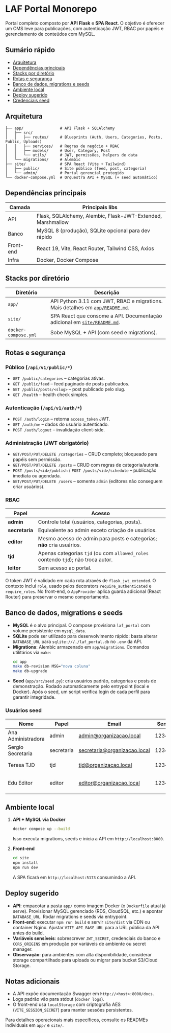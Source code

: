 # LAF Portal Monorepo

Portal completo composto por **API Flask** e **SPA React**. O objetivo é oferecer um CMS leve para publicações, com autenticação JWT, RBAC por papéis e gerenciamento de conteúdos com MySQL.

## Sumário rápido
- [Arquitetura](#arquitetura)
- [Dependências principais](#dependências-principais)
- [Stacks por diretório](#stacks-por-diretório)
- [Rotas e segurança](#rotas-e-segurança)
- [Banco de dados, migrations e seeds](#banco-de-dados-migrations-e-seeds)
- [Ambiente local](#ambiente-local)
- [Deploy sugerido](#deploy-sugerido)
- [Credenciais seed](#credenciais-seed)

## Arquitetura
```
├── app/                # API Flask + SQLAlchemy
│   ├── src/
│   │   ├── routes/     # Blueprints (Auth, Users, Categories, Posts, Public, Uploads)
│   │   ├── services/   # Regras de negócio + RBAC
│   │   ├── models/     # User, Category, Post
│   │   └── utils/      # JWT, permissões, helpers de data
│   └── migrations/     # Alembic
├── site/               # SPA React (Vite + Tailwind)
│   ├── public/         # Site público (feed, post, categoria)
│   └── admin/          # Portal gerencial protegido
└── docker-compose.yml  # Orquestra API + MySQL (+ seed automático)
```

## Dependências principais
| Camada | Principais libs |
| --- | --- |
| API | Flask, SQLAlchemy, Alembic, Flask-JWT-Extended, Marshmallow |
| Banco | MySQL 8 (produção), SQLite opcional para dev rápido |
| Front-end | React 19, Vite, React Router, Tailwind CSS, Axios |
| Infra | Docker, Docker Compose |

## Stacks por diretório
| Diretório | Descrição |
| --- | --- |
| `app/` | API Python 3.11 com JWT, RBAC e migrations. Mais detalhes em [`app/README.md`](app/README.md). |
| `site/` | SPA React que consome a API. Documentação adicional em [`site/README.md`](site/README.md). |
| `docker-compose.yml` | Sobe MySQL + API (com seed e migrations). |

## Rotas e segurança

### Público (`/api/v1/public/*`)
- `GET /public/categories` – categorias ativas.
- `GET /public/feed` – feed paginado de posts publicados.
- `GET /public/posts/<slug>` – post publicado pelo slug.
- `GET /health` – health check simples.

### Autenticação (`/api/v1/auth/*`)
- `POST /auth/login` – retorna `access_token` JWT.
- `GET /auth/me` – dados do usuário autenticado.
- `POST /auth/logout` – invalidação client-side.

### Administração (JWT obrigatório)
- `GET/POST/PUT/DELETE /categories` – CRUD completo; bloqueado para papéis sem permissão.
- `GET/POST/PUT/DELETE /posts` – CRUD com regras de categoria/autoria.
- `POST /posts/<id>/publish` / `POST /posts/<id>/schedule` – publicação imediata ou agendada.
- `GET/POST/PUT/DELETE /users` – somente `admin` (editores não conseguem criar usuários).

### RBAC
| Papel | Acesso |
| --- | --- |
| **admin** | Controle total (usuários, categorias, posts). |
| **secretaria** | Equivalente ao admin exceto criação de usuários. |
| **editor** | Mesmo acesso de admin para posts e categorias; **não** cria usuários. |
| **tjd** | Apenas categorias `tjd` (ou com `allowed_roles` contendo `tjd`); não troca autor. |
| **leitor** | Sem acesso ao portal. |

O token JWT é validado em cada rota através de `flask_jwt_extended`. O contexto inclui `role`, usado pelos decorators `require_authenticated` e `require_roles`. No front-end, o `AppProvider` aplica guarda adicional (React Router) para preservar o mesmo comportamento.

## Banco de dados, migrations e seeds
- **MySQL** é o alvo principal. O compose provisiona `laf_portal` com volume persistente em `mysql_data`.
- **SQLite** pode ser utilizado para desenvolvimento rápido: basta alterar `DATABASE_URL` para `sqlite:///./laf_portal.db` no `.env` da API.
- **Migrations**: Alembic armazenado em `app/migrations`. Comandos utilitários via `make`:
  ```bash
  cd app
  make db-revision MSG="nova coluna"
  make db-upgrade
  ```
- **Seed** (`app/src/seed.py`): cria usuários padrão, categorias e posts de demonstração. Rodado automaticamente pelo entrypoint (local e Docker). Após o seed, um script verifica login de cada perfil para garantir integridade.

### Usuários seed
| Nome | Papel | Email | Senha | Observações |
| --- | --- | --- | --- | --- |
| Ana Administradora | admin | admin@organizacao.local | 123456 | Controle total |
| Sergio Secretaria | secretaria | secretaria@organizacao.local | 123456 | Acesso total exceto usuários |
| Teresa TJD | tjd | tjd@organizacao.local | 123456 | Acesso restrito a `tjd` |
| Edu Editor | editor | editor@organizacao.local | 123456 | Mesmo escopo de admin para posts/categorias |

## Ambiente local
1. **API + MySQL via Docker**
   ```bash
   docker compose up --build
   ```
   Isso executa migrations, seeds e inicia a API em `http://localhost:8000`.

2. **Front-end**
   ```bash
   cd site
   npm install
   npm run dev
   ```
   A SPA ficará em `http://localhost:5173` consumindo a API.

## Deploy sugerido
- **API**: empacotar a pasta `app/` como imagem Docker (o `Dockerfile` atual já serve). Provisionar MySQL gerenciado (RDS, CloudSQL, etc.) e apontar `DATABASE_URL`. Rodar migrations e seeds via entrypoint.
- **Front-end**: executar `npm run build` e servir `site/dist` via CDN ou container Nginx. Ajustar `VITE_API_BASE_URL` para a URL pública da API antes do build.
- **Variáveis sensíveis**: sobrescrever `JWT_SECRET`, credenciais do banco e `CORS_ORIGINS` em produção por variáveis de ambiente ou secret manager.
- **Observação**: para ambientes com alta disponibilidade, considerar storage compartilhado para uploads ou migrar para bucket S3/Cloud Storage.

## Notas adicionais
- A API expõe documentação Swagger em `http://<host>:8000/docs`.
- Logs padrão vão para stdout (`docker logs`).
- O front-end usa `localStorage` com criptografia AES (`VITE_SESSION_SECRET`) para manter sessões persistentes.

Para detalhes operacionais mais específicos, consulte os READMEs individuais em `app/` e `site/`.
